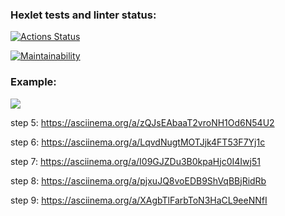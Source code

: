 

### Hexlet tests and linter status:
[![Actions Status](https://github.com/Konstantin-GIT/java-project-61/workflows/hexlet-check/badge.svg)](https://github.com/Konstantin-GIT/java-project-61/actions)

[![Maintainability](https://api.codeclimate.com/v1/badges/40b901158b904c6d7a1f/maintainability)](https://codeclimate.com/github/Konstantin-GIT/java-project-61/maintainability)

### Example:

<a href="https://asciinema.org/a/XAgbTlFarbToN3HaCL9eeNNfI" target="_blank"><img src="https://asciinema.org/a/iE0n1lAAVmNDzfuJyHC6ifqba.svg" /></a>

step 5: https://asciinema.org/a/zQJsEAbaaT2vroNH1Od6N54U2

step 6: https://asciinema.org/a/LqvdNugtMOTJjk4FT53F7Yj1c

step 7: https://asciinema.org/a/I09GJZDu3B0kpaHjc0I4Iwj51

step 8: https://asciinema.org/a/pjxuJQ8voEDB9ShVqBBjRidRb

step 9: https://asciinema.org/a/XAgbTlFarbToN3HaCL9eeNNfI

